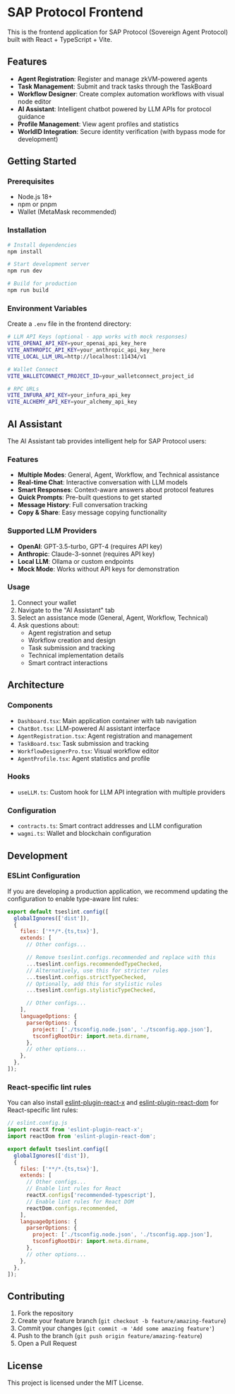 # SAP Protocol Frontend

This is the frontend application for SAP Protocol (Sovereign Agent Protocol) built with React + TypeScript + Vite.

## Features

- **Agent Registration**: Register and manage zkVM-powered agents
- **Task Management**: Submit and track tasks through the TaskBoard
- **Workflow Designer**: Create complex automation workflows with visual node editor
- **AI Assistant**: Intelligent chatbot powered by LLM APIs for protocol guidance
- **Profile Management**: View agent profiles and statistics
- **WorldID Integration**: Secure identity verification (with bypass mode for development)

## Getting Started

### Prerequisites

- Node.js 18+ 
- npm or pnpm
- Wallet (MetaMask recommended)

### Installation

```bash
# Install dependencies
npm install

# Start development server
npm run dev

# Build for production
npm run build
```

### Environment Variables

Create a `.env` file in the frontend directory:

```bash
# LLM API Keys (optional - app works with mock responses)
VITE_OPENAI_API_KEY=your_openai_api_key_here
VITE_ANTHROPIC_API_KEY=your_anthropic_api_key_here
VITE_LOCAL_LLM_URL=http://localhost:11434/v1

# Wallet Connect
VITE_WALLETCONNECT_PROJECT_ID=your_walletconnect_project_id

# RPC URLs
VITE_INFURA_API_KEY=your_infura_api_key
VITE_ALCHEMY_API_KEY=your_alchemy_api_key
```

## AI Assistant

The AI Assistant tab provides intelligent help for SAP Protocol users:

### Features
- **Multiple Modes**: General, Agent, Workflow, and Technical assistance
- **Real-time Chat**: Interactive conversation with LLM models
- **Smart Responses**: Context-aware answers about protocol features
- **Quick Prompts**: Pre-built questions to get started
- **Message History**: Full conversation tracking
- **Copy & Share**: Easy message copying functionality

### Supported LLM Providers
- **OpenAI**: GPT-3.5-turbo, GPT-4 (requires API key)
- **Anthropic**: Claude-3-sonnet (requires API key)
- **Local LLM**: Ollama or custom endpoints
- **Mock Mode**: Works without API keys for demonstration

### Usage
1. Connect your wallet
2. Navigate to the "AI Assistant" tab
3. Select an assistance mode (General, Agent, Workflow, Technical)
4. Ask questions about:
   - Agent registration and setup
   - Workflow creation and design
   - Task submission and tracking
   - Technical implementation details
   - Smart contract interactions

## Architecture

### Components
- `Dashboard.tsx`: Main application container with tab navigation
- `ChatBot.tsx`: LLM-powered AI assistant interface
- `AgentRegistration.tsx`: Agent registration and management
- `TaskBoard.tsx`: Task submission and tracking
- `WorkflowDesignerPro.tsx`: Visual workflow editor
- `AgentProfile.tsx`: Agent statistics and profile

### Hooks
- `useLLM.ts`: Custom hook for LLM API integration with multiple providers

### Configuration
- `contracts.ts`: Smart contract addresses and LLM configuration
- `wagmi.ts`: Wallet and blockchain configuration

## Development

### ESLint Configuration

If you are developing a production application, we recommend updating the configuration to enable type-aware lint rules:

```js
export default tseslint.config([
  globalIgnores(['dist']),
  {
    files: ['**/*.{ts,tsx}'],
    extends: [
      // Other configs...

      // Remove tseslint.configs.recommended and replace with this
      ...tseslint.configs.recommendedTypeChecked,
      // Alternatively, use this for stricter rules
      ...tseslint.configs.strictTypeChecked,
      // Optionally, add this for stylistic rules
      ...tseslint.configs.stylisticTypeChecked,

      // Other configs...
    ],
    languageOptions: {
      parserOptions: {
        project: ['./tsconfig.node.json', './tsconfig.app.json'],
        tsconfigRootDir: import.meta.dirname,
      },
      // other options...
    },
  },
]);
```

### React-specific lint rules

You can also install [eslint-plugin-react-x](https://github.com/Rel1cx/eslint-react/tree/main/packages/plugins/eslint-plugin-react-x) and [eslint-plugin-react-dom](https://github.com/Rel1cx/eslint-react/tree/main/packages/plugins/eslint-plugin-react-dom) for React-specific lint rules:

```js
// eslint.config.js
import reactX from 'eslint-plugin-react-x';
import reactDom from 'eslint-plugin-react-dom';

export default tseslint.config([
  globalIgnores(['dist']),
  {
    files: ['**/*.{ts,tsx}'],
    extends: [
      // Other configs...
      // Enable lint rules for React
      reactX.configs['recommended-typescript'],
      // Enable lint rules for React DOM
      reactDom.configs.recommended,
    ],
    languageOptions: {
      parserOptions: {
        project: ['./tsconfig.node.json', './tsconfig.app.json'],
        tsconfigRootDir: import.meta.dirname,
      },
      // other options...
    },
  },
]);
```

## Contributing

1. Fork the repository
2. Create your feature branch (`git checkout -b feature/amazing-feature`)
3. Commit your changes (`git commit -m 'Add some amazing feature'`)
4. Push to the branch (`git push origin feature/amazing-feature`)
5. Open a Pull Request

## License

This project is licensed under the MIT License.
